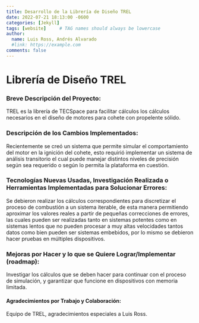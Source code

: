 ```yaml
---
title: Desarrollo de la Librería de Diseño TREL
date: 2022-07-21 18:13:00 -0600
categories: [Jekyll]
tags: [website]     # TAG names should always be lowercase
author:
  name: Luis Ross, Andrés Alvarado 
  #link: https://example.com
comments: false
---
```


# Librería de Diseño TREL


### Breve Descripción del Proyecto:
TREL es la librería de TECSpace para facilitar cálculos los cálculos necesarios en el diseño de motores para cohete con propelente sólido.

### Descripción de los Cambios Implementados:
Recientemente se creó un sistema que permite simular el comportamiento del motor en la ignición del cohete, esto requirió implementar un sistema de análisis transitorio el cual puede manejar distintos niveles de precisión según sea requerido o según lo permita la plataforma en cuestión.

### Tecnologías Nuevas Usadas, Investigación Realizada o Herramientas Implementadas para Solucionar Errores:
Se debieron realizar los cálculos correspondientes para discretizar el proceso de combustión a un sistema iterable, de esta manera permitiendo aproximar los valores reales a partir de pequeñas correcciones de errores, las cuales pueden ser realizadas tanto en sistemas potentes como en sistemas lentos que no pueden procesar a muy altas velocidades tantos datos como bien pueden ser sistemas embebidos, por lo mismo se debieron hacer pruebas en múltiples dispositivos.

### Mejoras por Hacer y lo que se Quiere Lograr/Implementar (roadmap):
Investigar los cálculos que se deben hacer para continuar con el proceso de simulación, y garantizar que funcione en dispositivos con memoria limitada.

#### Agradecimientos por Trabajo y Colaboración:
Equipo de TREL, agradecimientos especiales a Luis Ross.

